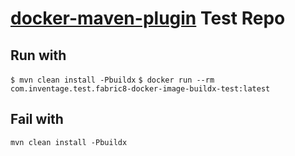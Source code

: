 # [docker-maven-plugin] Test Repo

## Run with

`$ mvn clean install -Pbuildx`
`$ docker run --rm com.inventage.test.fabric8-docker-image-buildx-test:latest`

## Fail with

`mvn clean install -Pbuildx`

[docker-maven-plugin]: https://github.com/fabric8io/docker-maven-plugin

